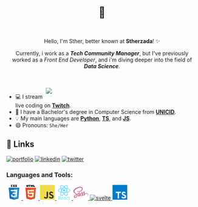 <h1 align="center"> 🤍 </h1>
<br>
<p align="center">Hello, I'm Sther, better known at <b>Stherzada</b>! ✨</p>
<p align="center">Currently, i work as a <b><i>Tech Community Manager</i></b>, but I've previously worked as a <i>Front End Developer</i>, and i'm diving deeper into the field of <i><b>Data Science</b></i>.</p>
<br>
<br>
<img src="https://i.imgur.com/JLRMKTS.gif" align="right" width="400px" />

- 💻 I stream live coding on [**Twitch**](https://www.twitch.tv/stherzada).
- 🏫 I have a Bachelor's degree in Computer Science from [**UNICID**](https://www.unicid.edu.br).
- 💡 My main languages are [**Python**](https://python.org), [**TS**](https://www.typescriptlang.org/docs/), and [**JS**](https://developer.mozilla.org/pt-BR/docs/Web/JavaScript).
- 😄 Pronouns: `She/Her`





## 🔗 Links
[![portfolio](https://img.shields.io/badge/my_portfolio-000?style=for-the-badge&logo=ko-fi&logoColor=white)](https://stherzada.github.io/portfolio/)
[![linkedin](https://img.shields.io/badge/linkedin-0A66C2?style=for-the-badge&logo=linkedin&logoColor=white)](https://www.linkedin.com/in/sthefany-sther/)
[![twitter](https://img.shields.io/badge/twitter-1DA1F2?style=for-the-badge&logo=twitter&logoColor=white)](https://twitter.com/stherzada)



<h3 >Languages and Tools:</h3>
<p > <a href="https://www.w3schools.com/css/" target="_blank" rel="noreferrer"> <img src="https://raw.githubusercontent.com/devicons/devicon/master/icons/css3/css3-original-wordmark.svg" alt="css3" width="40" height="40"/> </a> <a href="https://www.w3.org/html/" target="_blank" rel="noreferrer"> <img src="https://raw.githubusercontent.com/devicons/devicon/master/icons/html5/html5-original-wordmark.svg" alt="html5" width="40" height="40"/> </a> <a href="https://developer.mozilla.org/en-US/docs/Web/JavaScript" target="_blank" rel="noreferrer"> <img src="https://raw.githubusercontent.com/devicons/devicon/master/icons/javascript/javascript-original.svg" alt="javascript" width="40" height="40"/> </a> <a href="https://reactjs.org/" target="_blank" rel="noreferrer"> <img src="https://raw.githubusercontent.com/devicons/devicon/master/icons/react/react-original-wordmark.svg" alt="react" width="40" height="40"/> </a> <a href="https://sass-lang.com" target="_blank" rel="noreferrer"> <img src="https://raw.githubusercontent.com/devicons/devicon/master/icons/sass/sass-original.svg" alt="sass" width="40" height="40"/> </a> <a href="https://svelte.dev" target="_blank" rel="noreferrer"> <img src="https://upload.wikimedia.org/wikipedia/commons/1/1b/Svelte_Logo.svg" alt="svelte" width="40" height="40"/> </a> <a href="https://www.typescriptlang.org/" target="_blank" rel="noreferrer"> <img src="https://raw.githubusercontent.com/devicons/devicon/master/icons/typescript/typescript-original.svg" alt="typescript" width="40" height="40"/> </a> </p>

